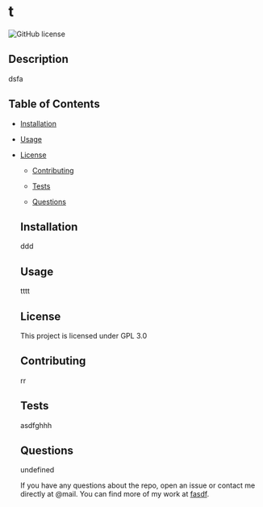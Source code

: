 # t

  ![GitHub license](https://img.shields.io/badge/license-GPL3.0-blue.svg)

  ## Description 
  dsfa

  ## Table of Contents

  * [Installation](#installation)

  * [Usage](#usage)
   
* [License](#license)

  * [Contributing](#contributing)

  * [Tests](#tests)

  * [Questions](#questions)

  ## Installation
  ddd

  ## Usage
  tttt
  ## License
    This project is licensed under GPL 3.0
  ## Contributing
  rr

  ## Tests
  asdfghhh

  ## Questions
  undefined

  If you have any questions about the repo, open an issue or contact me directly at @mail. You can find more of my work at [fasdf](https://github.com/fasdf/).

